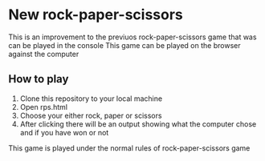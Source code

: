 # New rock-paper-scissors
This is an improvement to the previuos rock-paper-scissors game that was can be played in the console
This game can be played on the browser against the computer

## How to play
1. Clone this repository to your local machine
2. Open rps.html
3. Choose your either rock, paper or scissors
4. After clicking there will be an output showing what the computer chose and if you have won or not

This game is played under the normal rules of rock-paper-scissors game
